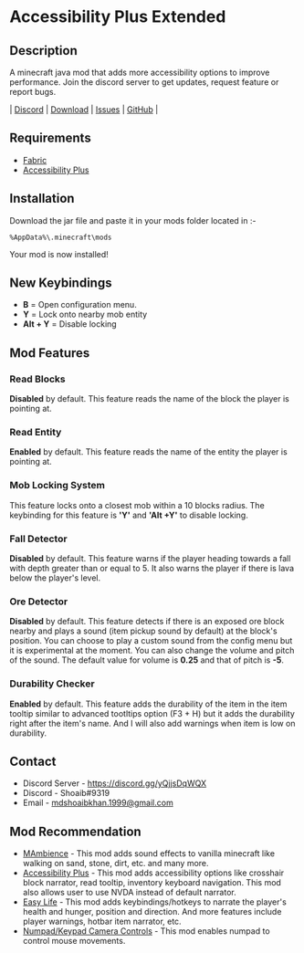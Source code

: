 # Accessibility Plus Extended

## Description

 A minecraft java mod that adds more accessibility options to improve performance. Join the discord server to get updates, request feature or report bugs. 

 | [Discord](https://discord.gg/yQjjsDqWQX) | [Download](https://www.curseforge.com/minecraft/mc-mods/accessibility-plus-extended/files) | [Issues](https://github.com/shoaib11120/Accessibility-Plus-Extended/issues) | [GitHub](https://github.com/shoaib11120/Accessibility-Plus-Extended) |

## Requirements

- [Fabric](https://fabricmc.net/wiki/install)
- [Accessibility Plus](https://www.curseforge.com/minecraft/mc-mods/accessibility-plus)

## Installation

 Download the jar file and paste it in your mods folder located in :-

    %AppData%\.minecraft\mods
 Your mod is now installed!

## New Keybindings

- **B** = Open configuration menu.
- **Y** = Lock onto nearby mob entity
- **Alt + Y** = Disable locking

## Mod Features

### Read Blocks

 __Disabled__ by default. This feature reads the name of the block the player is pointing at.

### Read Entity

 __Enabled__ by default. This feature reads the name of the entity the player is pointing at.

### Mob Locking System

This feature locks onto a closest mob within a 10 blocks radius. The keybinding for this feature is **'Y'** and **'Alt +Y'** to disable locking.

### Fall Detector

 __Disabled__ by default. This feature warns if the player heading towards a fall with depth greater than or equal to 5. It also warns the player if there is lava below the player's level.

### Ore Detector

 __Disabled__ by default. This feature detects if there is an exposed ore block nearby and plays a sound (item pickup sound by default) at the block's position. You can choose to play a custom sound from the config menu but it is experimental at the moment. You can also change the volume and pitch of the sound. The default value for volume is __0.25__ and that of pitch is __-5__.

### Durability Checker

 __Enabled__ by default. This feature adds the durability of the item in the item tooltip similar to advanced tootltips option (F3 + H) but it adds the durability right after the item's name. And I will also add warnings when item is low on durability.

## Contact

- Discord Server - https://discord.gg/yQjjsDqWQX
- Discord - Shoaib#9319 
- Email - mdshoaibkhan.1999@gmail.com

## Mod Recommendation

- [MAmbience](https://www.curseforge.com/minecraft/mc-mods/mambience) - This mod adds sound effects to vanilla minecraft like walking on sand, stone, dirt, etc. and many more.
- [Accessibility Plus](https://www.curseforge.com/minecraft/mc-mods/accessibility-plus) - This mod adds accessibility options like crosshair block narrator, read tooltip, inventory keyboard navigation. This mod also allows user to use NVDA instead of default narrator.
- [Easy Life](https://www.curseforge.com/minecraft/mc-mods/easy-life) - This mod adds keybindings/hotkeys to narrate the player's health and hunger, position and direction. And more features include player warnings, hotbar item narrator, etc.
- [Numpad/Keypad Camera Controls](https://www.curseforge.com/minecraft/mc-mods/numpad-keypad-camera-controls) - This mod enables numpad to control mouse movements. 
